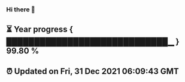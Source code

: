 ### Hi there 👋
⏳ Year progress { █████████████████████████████▁ } 99.80 %
---
⏰ Updated on Fri, 31 Dec 2021 06:09:43 GMT
---
